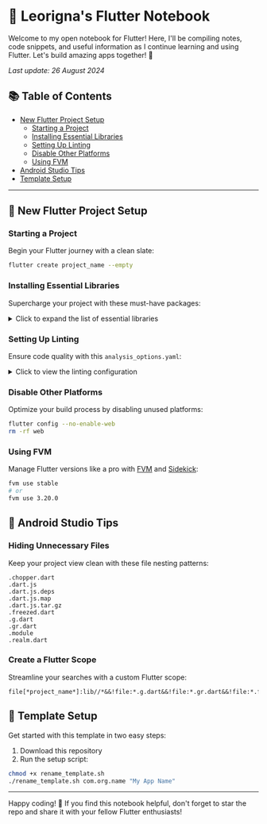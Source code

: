# 🚀 Leorigna's Flutter Notebook

Welcome to my open notebook for Flutter! Here, I'll be compiling notes, code snippets, and useful information as I continue learning and using Flutter. Let's build amazing apps together! 🌟

*Last update: 26 August 2024*

## 📚 Table of Contents

- [New Flutter Project Setup](#-new-flutter-project-setup)
  - [Starting a Project](#starting-a-project)
  - [Installing Essential Libraries](#installing-essential-libraries)
  - [Setting Up Linting](#setting-up-linting)
  - [Disable Other Platforms](#disable-other-platforms)
  - [Using FVM](#using-fvm)
- [Android Studio Tips](#-android-studio-tips)
- [Template Setup](#-template-setup)

---

## 🔧 New Flutter Project Setup

### Starting a Project

Begin your Flutter journey with a clean slate:

```bash
flutter create project_name --empty
```

### Installing Essential Libraries

Supercharge your project with these must-have packages:

<details>
<summary>Click to expand the list of essential libraries</summary>

```bash
# Linting
flutter pub add dev:very_good_analysis dev:custom_lint

# State management: Riverpod
flutter pub add flutter_riverpod riverpod_annotation
flutter pub add dev:riverpod_generator dev:riverpod_lint

# Data classes: Freezed
flutter pub add freezed_annotation json_annotation
flutter pub add dev:build_runner dev:freezed dev:json_serializable

# Routing
flutter pub add auto_route dev:auto_route_generator

# Theming
flutter pub add flex_color_scheme

# Logging 
flutter pub add flutter_bugfender #todo signup and get key

# Environment variables
flutter pub add envied dev:envied_generator

# Icons and Splash Screen generators
flutter pub add dev:flutter_launcher_icons dev:flutter_native_splash

# Misc
flutter pub add package_info_plus universal_platform shared_preferences permission_handler

# Other
flutter pub add share_plus url_launcher
```

</details>

### Setting Up Linting

Ensure code quality with this `analysis_options.yaml`:

<details>
<summary>Click to view the linting configuration</summary>

```yaml
include: package:very_good_analysis/analysis_options.yaml

analyzer:
  language:
    strict-casts: true
    strict-inference: true
    strict-raw-types: true

  errors:
    close_sinks: ignore
    missing_required_param: error
    missing_return: error
    record_literal_one_positional_no_trailing_comma: error
    collection_methods_unrelated_type: warning
    unrelated_type_equality_checks: warning

  exclude:
    - "**/*.g.dart"
    - "**/*.freezed.dart"
    - test/.test_coverage.dart
    - lib/generated_plugin_registrant.dart

  plugins:
    - custom_lint

linter:
  rules:
    public_member_api_docs: false
    prefer_single_quotes: false
    no_leading_underscores_for_local_identifiers: false
```

</details>

### Disable Other Platforms

Optimize your build process by disabling unused platforms:

```bash
flutter config --no-enable-web
rm -rf web
```

### Using FVM

Manage Flutter versions like a pro with [FVM](https://fvm.app/) and [Sidekick](https://github.com/fluttertools/sidekick):

```bash
fvm use stable
# or
fvm use 3.20.0
```

## 🎨 Android Studio Tips

### Hiding Unnecessary Files

Keep your project view clean with these file nesting patterns:

```
.chopper.dart
.dart.js
.dart.js.deps
.dart.js.map
.dart.js.tar.gz
.freezed.dart
.g.dart
.gr.dart
.module
.realm.dart
```

### Create a Flutter Scope

Streamline your searches with a custom Flutter scope:

```
file[*project_name*]:lib//*&&!file:*.g.dart&&!file:*.gr.dart&&!file:*.freezed.dart 
```

## 🧩 Template Setup

Get started with this template in two easy steps:

1. Download this repository
2. Run the setup script:

```bash
chmod +x rename_template.sh
./rename_template.sh com.org.name "My App Name"
```

---

Happy coding! 🎉 If you find this notebook helpful, don't forget to star the repo and share it with your fellow Flutter enthusiasts!